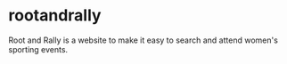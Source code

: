 # rootandrally
Root and Rally is a website to make it easy to search and attend women's sporting events.
